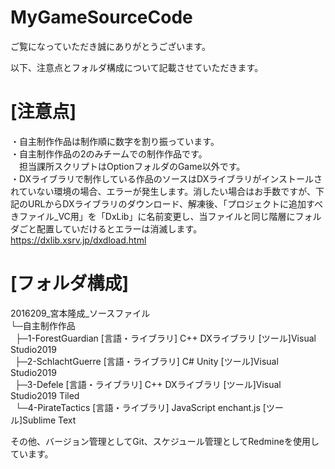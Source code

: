 # MyGameSourceCode
ご覧になっていただき誠にありがとうございます。

以下、注意点とフォルダ構成について記載させていただきます。

# [注意点]
・自主制作作品は制作順に数字を割り振っています。  
・自主制作作品の2のみチームでの制作作品です。  
　担当課所スクリプトはOptionフォルダのGame以外です。  
・DXライブラリで制作している作品のソースはDXライブラリがインストールされていない環境の場合、エラーが発生します。消したい場合はお手数ですが、下記のURLからDXライブラリのダウンロード、解凍後、「プロジェクトに追加すべきファイル_VC用」を「DxLib」に名前変更し、当ファイルと同じ階層にフォルダごと配置していだけるとエラーは消滅します。  
https://dxlib.xsrv.jp/dxdload.html  

# [フォルダ構成]
2016209_宮本隆成_ソースファイル  
└─自主制作作品  
&nbsp; ├─1-ForestGuardian            [言語・ライブラリ] C++ DXライブラリ      [ツール]Visual Studio2019  
&ensp;├─2-SchlachtGuerre            [言語・ライブラリ] C# Unity              [ツール]Visual Studio2019  
&ensp;├─3-Defele                    [言語・ライブラリ] C++ DXライブラリ      [ツール]Visual Studio2019 Tiled  
&nbsp; └─4-PirateTactics             [言語・ライブラリ] JavaScript enchant.js [ツール]Sublime Text   

その他、バージョン管理としてGit、スケジュール管理としてRedmineを使用しています。  